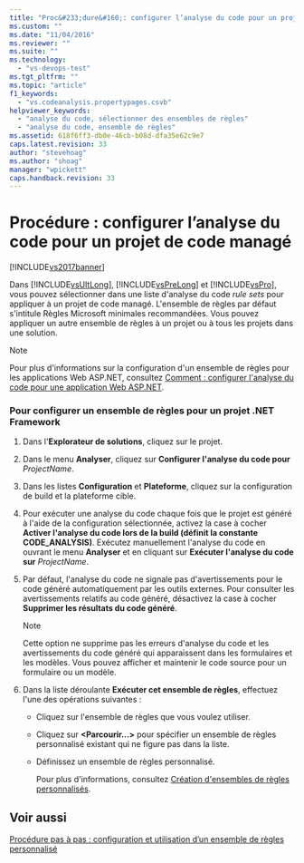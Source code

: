 ```yaml
---
title: "Proc&#233;dure&#160;: configurer l’analyse du code pour un projet de code manag&#233; | Microsoft Docs"
ms.custom: ""
ms.date: "11/04/2016"
ms.reviewer: ""
ms.suite: ""
ms.technology: 
  - "vs-devops-test"
ms.tgt_pltfrm: ""
ms.topic: "article"
f1_keywords: 
  - "vs.codeanalysis.propertypages.csvb"
helpviewer_keywords: 
  - "analyse du code, sélectionner des ensembles de règles"
  - "analyse du code, ensemble de règles"
ms.assetid: 618f6ff3-db0e-46cb-b08d-dfa35e62c9e7
caps.latest.revision: 33
author: "stevehoag"
ms.author: "shoag"
manager: "wpickett"
caps.handback.revision: 33
---
```

# Proc&#233;dure&#160;: configurer l’analyse du code pour un projet de code manag&#233;
[!INCLUDE[vs2017banner](../code-quality/includes/vs2017banner.md)]

Dans [!INCLUDE[vsUltLong](../code-quality/includes/vsultlong_md.md)], [!INCLUDE[vsPreLong](../code-quality/includes/vsprelong_md.md)] et [!INCLUDE[vsPro](../code-quality/includes/vspro_md.md)], vous pouvez sélectionner dans une liste d'analyse du code *rule sets* pour appliquer à un projet de code managé.  L'ensemble de règles par défaut s'intitule Règles Microsoft minimales recommandées.  Vous pouvez appliquer un autre ensemble de règles à un projet ou à tous les projets dans une solution.  
  
> [!NOTE]
>  Pour plus d'informations sur la configuration d'un ensemble de règles pour les applications Web ASP.NET, consultez [Comment : configurer l'analyse du code pour une application Web ASP.NET](../code-quality/how-to-configure-code-analysis-for-an-aspnet-web-application.md).  
  
### Pour configurer un ensemble de règles pour un projet .NET Framework  
  
1.  Dans l'**Explorateur de solutions**, cliquez sur le projet.  
  
2.  Dans le menu **Analyser**, cliquez sur **Configurer l'analyse du code pour** *ProjectName*.  
  
3.  Dans les listes **Configuration** et **Plateforme**, cliquez sur la configuration de build et la plateforme cible.  
  
4.  Pour exécuter une analyse du code chaque fois que le projet est généré à l'aide de la configuration sélectionnée, activez la case à cocher **Activer l'analyse du code lors de la build \(définit la constante CODE\_ANALYSIS\)**.  Exécutez manuellement l'analyse du code en ouvrant le menu **Analyser** et en cliquant sur **Exécuter l'analyse du code sur** *ProjectName*.  
  
5.  Par défaut, l'analyse du code ne signale pas d'avertissements pour le code généré automatiquement par les outils externes.  Pour consulter les avertissements relatifs au code généré, désactivez la case à cocher **Supprimer les résultats du code généré**.  
  
    > [!NOTE]
    >  Cette option ne supprime pas les erreurs d'analyse du code et les avertissements du code généré qui apparaissent dans les formulaires et les modèles.  Vous pouvez afficher et maintenir le code source pour un formulaire ou un modèle.  
  
6.  Dans la liste déroulante **Exécuter cet ensemble de règles**, effectuez l'une des opérations suivantes :  
  
    -   Cliquez sur l'ensemble de règles que vous voulez utiliser.  
  
    -   Cliquez sur **\<Parcourir…\>** pour spécifier un ensemble de règles personnalisé existant qui ne figure pas dans la liste.  
  
    -   Définissez un ensemble de règles personnalisé.  
  
         Pour plus d'informations, consultez [Création d'ensembles de règles personnalisés](../code-quality/creating-custom-code-analysis-rule-sets.md).  
  
## Voir aussi  
 [Procédure pas à pas : configuration et utilisation d’un ensemble de règles personnalisé](../code-quality/walkthrough-configuring-and-using-a-custom-rule-set.md)